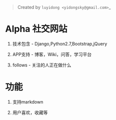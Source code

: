 > Created by `luyidong <yidongsky@gmail.com>`_

Alpha 社交网站
========

1. 技术包含	-  Django,Python2.7,Bootstrap,jQuery

2. APP支持	- 博客，Wiki，问答，学习平台

3. follows	- 关注的人正在做什么

功能
========
1. 支持markdown

2. 用户喜欢，收藏等

